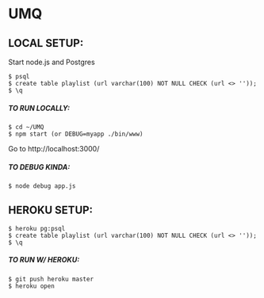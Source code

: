 # UMQ

## LOCAL SETUP:

Start node.js and Postgres
```
$ psql
$ create table playlist (url varchar(100) NOT NULL CHECK (url <> ''));
$ \q
```

##### TO RUN LOCALLY:
```
$ cd ~/UMQ
$ npm start (or DEBUG=myapp ./bin/www)
```
Go to http://localhost:3000/


##### TO DEBUG KINDA:
```
$ node debug app.js
```


## HEROKU SETUP:

```
$ heroku pg:psql
$ create table playlist (url varchar(100) NOT NULL CHECK (url <> ''));
$ \q
```

##### TO RUN W/ HEROKU:
```
$ git push heroku master
$ heroku open
```
